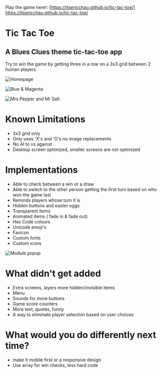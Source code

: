 Play the game here!: [https://itsericchau.github.io/tic-tac-toe/] https://itsericchau.github.io/tic-tac-toe/

# Tic Tac Toe
## A Blues Clues theme tic-tac-toe app
Try to win the game by getting three in a row on a 3x3 grid between 2 human players


![Homepage](https://i.imgur.com/DYTTriL.png)

![Blue & Magenta](https://i.imgur.com/ddCuj6x.png)

![Mrs Pepper and Mr Salt](https://i.imgur.com/4I5KIyW.png)


# Known Limitations

- 3x3 grid only
- Only uses 'X's and 'O's no image replacements
- No AI to vs against
- Desktop screen optimized, smaller screens are not optimized

# Implementations

- Able to check between a win or a draw
- Able to switch to the other person getting the first turn based on who won the game last
- Reminds players whose turn it is
- Hidden buttons and easter eggs
- Transparent items
- Animated items ( fade in & fade out)
- Hex Code colours
- Unicode emoji's
- Favicon
- Custom fonts
- Custom icons

![Module popup](https://i.imgur.com/JaYwos3.png)
# What didn't get added

- Extra screens, layers more hidden/invisible items
- Menu
- Sounds for more buttons
- Game score counters
- More text, quotes, funny
- A way to eliminate player selection based on user choices

# What would you do differently next time?
- make it mobile first or a responsive design
- Use array for win checks, less hard code

